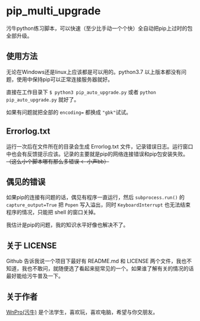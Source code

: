 # pip_multi_upgrade

污牛python练习脚本，可以快速（至少比手动一个个快）全自动把pip上过时的包全部升级。

## 使用方法

无论在Windows还是linux上应该都是可以用的。python3.7 以上版本都没有问题，使用中保持pip可以正常连接服务器就好。

直接在工作目录下 `$ python3 pip_auto_upgrade.py` 或者 `python pip_auto_upgrade.py` 就好了。

如果有问题就把全部的 `encoding=` 都换成 `"gbk"`试试。

## Errorlog.txt

运行一次后在文件所在的目录会生成 Errorlog.txt 文件，记录错误日志。运行窗口中也会有反馈提示应该。记录的主要就是pip的网络连接错误和pip包安装失败。~~（这么小个脚本哪有那么多错误 ← 小声bb）~~

## 偶见的错误

如果pip的连接有问题的话，偶见有程序一直运行，然后 `subprocess.run()` 的 `capture_output=True` 把 `Popen` 写入溢出，同时 `KeyboardInterrupt` 也无法结束程序的情况，只能把 shell 的窗口关掉。

我估计是pip的问题，我的知识水平好像也解决不了。

## 关于 LICENSE

Github 告诉我说一个项目下最好有 README.md 和 LICENSE 两个文件，我也不知道，我也不敢问，就随便选了看起来挺常见的一个。如果谁了解有关的情况的话最好能给污牛普及一下。

## 关于作者

[WnPro(污牛)](https://github.com/WnPro) 是个法学生，喜欢玩，喜欢电脑，希望与你交朋友。
